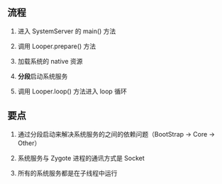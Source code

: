 ## 流程
1. 进入 SystemServer 的 main() 方法

2. 调用 Looper.prepare() 方法
3. 加载系统的 native 资源
4. **分段**启动系统服务
5. 调用 Looper.loop() 方法进入 loop 循环

## 要点
1. 通过分段启动来解决系统服务的之间的依赖问题（BootStrap -> Core -> Other）

2. 系统服务与 Zygote 进程的通讯方式是 Socket
3. 所有的系统服务都是在子线程中运行